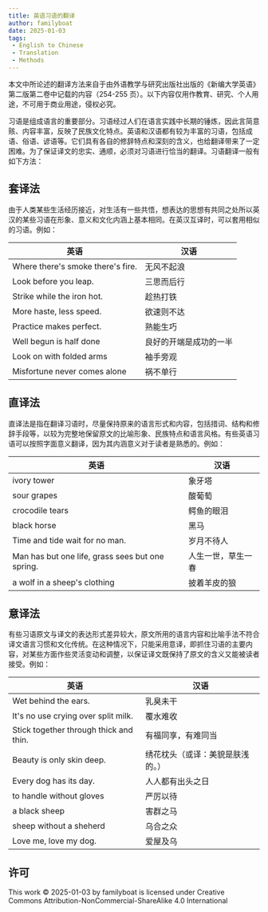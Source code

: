 ```yaml
---
title: 英语习语的翻译
author: familyboat
date: 2025-01-03
tags:
 - English to Chinese
 - Translation
 - Methods
---
```


本文中所论述的翻译方法来自于由外语教学与研究出版社出版的《新编大学英语》第二版第二卷中记载的内容（254-255 页）。以下内容仅用作教育、研究、个人用途，不可用于商业用途，侵权必究。

习语是组成语言的重要部分。习语经过人们在语言实践中长期的锤炼，因此言简意赅、内容丰富，反映了民族文化特点。英语和汉语都有较为丰富的习语，包括成语、俗语、谚语等。它们具有各自的修辞特点和深刻的含义，也给翻译带来了一定困难。为了保证译文的忠实、通顺，必须对习语进行恰当的翻译。习语翻译一般有如下方法：

<!-- more -->

## 套译法

由于人类某些生活经历接近，对生活有一些共悟，想表达的思想有共同之处所以英汉的某些习语在形象、意义和文化内涵上基本相同。在英汉互译时，可以套用相似的习语。例如：

| 英语 | 汉语 |
| --- | --- |
| Where there's smoke there's fire. | 无风不起浪 |
| Look before you leap. | 三思而后行 |
| Strike while the iron hot. | 趁热打铁 |
| More haste, less speed. | 欲速则不达 |
| Practice makes perfect. | 熟能生巧 |
| Well begun is half done | 良好的开端是成功的一半 |
| Look on with folded arms | 袖手旁观 |
| Misfortune never comes alone | 祸不单行 |

## 直译法

直译法是指在翻译习语时，尽量保持原来的语言形式和内容，包括措词、结构和修辞手段等，以较为完整地保留原文的比喻形象、民族特点和语言风格。有些英语习语可以按照字面意义翻译，因为其内涵意义对于读者是熟悉的。例如：

| 英语 | 汉语 |
| --- | --- |
| ivory tower | 象牙塔 |
| sour grapes | 酸葡萄 |
| crocodile tears | 鳄鱼的眼泪 |
| black horse | 黑马 |
| Time and tide wait for no man. | 岁月不待人 |
| Man has but one life, grass sees but one spring. | 人生一世，草生一春 |
| a wolf in a sheep's clothing | 披着羊皮的狼 |

## 意译法

有些习语原文与译文的表达形式差异较大，原文所用的语言内容和比喻手法不符合译文语言习惯和文化传统。在这种情况下，只能采用意译，即抓住习语的主要内容，对某些方面作些灵活变动和调整，以保证译文既保持了原文的含义又能被读者接受。例如：

| 英语 | 汉语 |
| --- | --- |
| Wet behind the ears. | 乳臭未干 |
| It's no use crying over split milk. | 覆水难收 |
| Stick together through thick and thin. | 有福同享，有难同当 |
| Beauty is only skin deep. | 绣花枕头（或译：美貌是肤浅的。） |
| Every dog has its day. | 人人都有出头之日 |
| to handle without gloves | 严厉以待 |
| a black sheep | 害群之马 |
| sheep without a sheherd | 乌合之众 |
| Love me, love my dog. | 爱屋及乌 |

## 许可

This work © 2025-01-03 by familyboat is licensed under Creative Commons Attribution-NonCommercial-ShareAlike 4.0 International 
